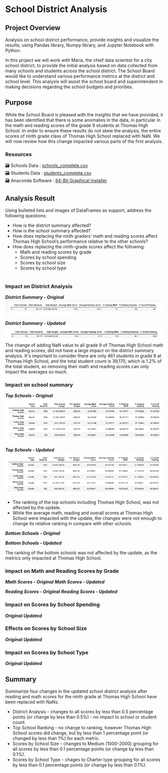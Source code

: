 # School District Analysis

## Project Overview

Analysis on school district performance, provide insights and visualize the results; using Pandas library, Numpy library, and Jupyter Notebook with Python.<br/>

In this project we will work with Maria, the chief data scientist for a city school district, to provide the initial analysis based on data collected from many schools and students across the school district.
The School Board would like to understand various performance metrics at the district and school level. This analysis will assist the school board and superintendent in making decisions regarding the school budgets and priorities.

## Purpose

While the School Board is pleased with the insights that we have provided, it has been identified that there is some anomalies in the data, in particular in the math and reading scores of the grade 9 students at Thomas High School. 
In order to ensure these results do not skew the analysis, the entire scores of ninth grade class of Thomas High School replaced with NaN. We will now review how this change impacted various parts of the first analysis.

### Resources
:card_file_box: Schools Data : [schools_complete.csv](/Resources/schools_complete.csv)<br/>
:card_file_box: Students Data : [students_complete.csv](/Resources/students_complete.csv)<br/>
:card_file_box: Anaconda Software : [64-Bit Graphical Installer](https://www.anaconda.com/products/distribution)<br/>



## Analysis Result
Using bulleted lists and images of DataFrames as support, address the following questions:
- How is the district summary affected?
- How is the school summary affected?
- How does replacing the ninth graders’ math and reading scores affect Thomas High School’s performance relative to the other schools?
- How does replacing the ninth-grade scores affect the following:
    - Math and reading scores by grade
    - Scores by school spending
    - Scores by school size
    - Scores by school type
    <br/>
    
    
### Impact on District Analysis

 ***District Summary - Original***
 ![ds-01.png](/images/ds-01.png)
 <br/><br/>
 ***District Summary - Updated***
 ![ds-02.png](/images/ds-02.png) 
 <br/>
The change of adding NaN value to all grade 9 of Thomas High School math and reading scores, did not have a large impact on the district summary analysis. It's important to consider there are only 461 students in grade 9 at Thomas High School, and the total student count is 39,170, which is 1.2% of the total student, so removing their math and reading scores can only impact the averages so much. <br/>

### Impact on school summary
***Top Schools - Original***
![ps-01.png](/images/ps-01.png)
<br/><br/>
***Top Schools - Updated***
![ps-02.png](/images/ps-02.png)

- The ranking of the top schools including Thomas High School, was not affected by the update.
- While the average math, reading and overall scores at Thomas High School were impacted with the update, the changes were not enough to change its relative ranking in compare with other schools.

***Bottom Schools - Original***

***Bottom Schools - Updated***

The ranking of the bottom schools was not affected by the update, as the metrics  only impacted at Thomas High School.

### Impact on Math and Reading Scores by Grade

***Math Scores - Original***
***Math Scores - Updated***

***Reading Scores - Original***
***Reading Scores - Updated***


### Impact on Scores by School Spending
***Original***
***Updated***

### Effects on Scores by School Size
***Original***
***Updated***


### Impact on Scores by School Type
***Original***
***Updated***


## Summary
Summarize four changes in the updated school district analysis after reading and math scores for the ninth grade at Thomas High School have been replaced with NaNs.
- District Analysis - changes to all scores by less than 0.5 percentage points (or change by less than 0.5%) - no impact to school or student count.
- Top School Ranking - no change to ranking, however Thomas High School scores did change, but by less than 1 percentage point (or changed by less than 1%) for each metric.
- Scores by School Size - changes to Medium (1000-2000) grouping for all scores by less than 0.1 percentage points (or change by less than 0.1%).
- Scores by School Type - chages to Charter type grouping for all scores by less than 0.1 percentage points (or change by less than 0.1%).

<br/>
